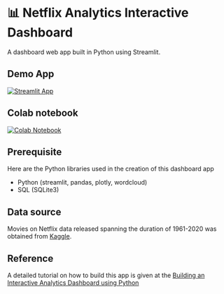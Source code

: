 # 📊 Netflix Analytics Interactive Dashboard

A dashboard web app built in Python using Streamlit.

## Demo App

[![Streamlit App](https://static.streamlit.io/badges/streamlit_badge_black_white.svg)](https://chartynetflix.streamlit.app/)

## Colab notebook
[![Colab Notebook](https://colab.research.google.com/assets/colab-badge.svg)](https://github.com/OdenDavid/Netflix-Analytics-Dashboard/blob/main/explore.ipynb)

## Prerequisite 
Here are the Python libraries used in the creation of this dashboard app
- Python (streamlit, pandas, plotly, wordcloud)
- SQL (SQLite3)

## Data source
Movies on Netflix data released spanning the duration of 1961-2020 was obtained from [Kaggle](https://www.kaggle.com/datasets/shivamb/netflix-shows).

## Reference
A detailed tutorial on how to build this app is given at the [Building an Interactive Analytics Dashboard using Python](https://medium.com/@odendavid/building-an-interactive-analytics-dashboard-using-python-0cf6750e3ad6)
